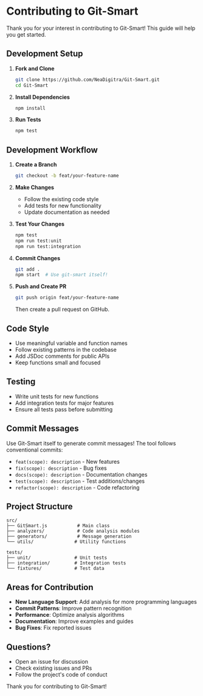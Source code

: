 # Contributing to Git-Smart

Thank you for your interest in contributing to Git-Smart! This guide will help you get started.

## Development Setup

1. **Fork and Clone**
   ```bash
   git clone https://github.com/NeaDigitra/Git-Smart.git
   cd Git-Smart
   ```

2. **Install Dependencies**
   ```bash
   npm install
   ```

3. **Run Tests**
   ```bash
   npm test
   ```

## Development Workflow

1. **Create a Branch**
   ```bash
   git checkout -b feat/your-feature-name
   ```

2. **Make Changes**
   - Follow the existing code style
   - Add tests for new functionality
   - Update documentation as needed

3. **Test Your Changes**
   ```bash
   npm test
   npm run test:unit
   npm run test:integration
   ```

4. **Commit Changes**
   ```bash
   git add .
   npm start  # Use git-smart itself!
   ```

5. **Push and Create PR**
   ```bash
   git push origin feat/your-feature-name
   ```
   Then create a pull request on GitHub.

## Code Style

- Use meaningful variable and function names
- Follow existing patterns in the codebase
- Add JSDoc comments for public APIs
- Keep functions small and focused

## Testing

- Write unit tests for new functions
- Add integration tests for major features
- Ensure all tests pass before submitting

## Commit Messages

Use Git-Smart itself to generate commit messages! The tool follows conventional commits:

- `feat(scope): description` - New features
- `fix(scope): description` - Bug fixes
- `docs(scope): description` - Documentation changes
- `test(scope): description` - Test additions/changes
- `refactor(scope): description` - Code refactoring

## Project Structure

```
src/
├── GitSmart.js           # Main class
├── analyzers/            # Code analysis modules
├── generators/           # Message generation
└── utils/               # Utility functions

tests/
├── unit/                # Unit tests
├── integration/         # Integration tests
└── fixtures/            # Test data
```

## Areas for Contribution

- **New Language Support**: Add analysis for more programming languages
- **Commit Patterns**: Improve pattern recognition
- **Performance**: Optimize analysis algorithms
- **Documentation**: Improve examples and guides
- **Bug Fixes**: Fix reported issues

## Questions?

- Open an issue for discussion
- Check existing issues and PRs
- Follow the project's code of conduct

Thank you for contributing to Git-Smart!